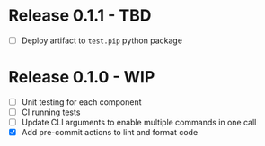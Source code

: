 # Release 0.1.1 - TBD #
- [ ] Deploy artifact to `test.pip` python package 

# Release 0.1.0 - WIP #

- [ ] Unit testing for each component
- [ ] CI running tests
- [ ] Update CLI arguments to enable multiple commands in one call
- [X] Add pre-commit actions to lint and format code
